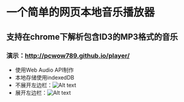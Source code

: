 # 一个简单的网页本地音乐播放器
## 支持在chrome下解析包含ID3的MP3格式的音乐
### 演示：http://pcwow789.github.io/player/
* 使用Web Audio API制作
* 本地存储使用indexedDB
* 不展开左边栏：![Alt text](http://spnews.qiniudn.com/效果图不带左边栏.png "不展开左边栏")
* 展开左边栏：![Alt text](http://spnews.qiniudn.com/效果图带左边栏.png "展开左边栏")
